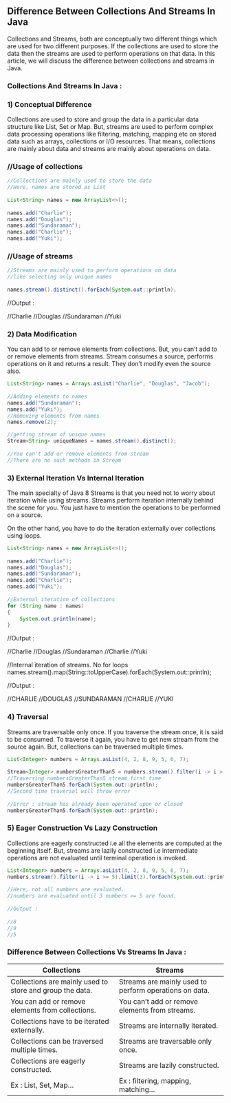 ## Difference Between Collections And Streams In Java

Collections and Streams, both are conceptually two different things which are used for two different purposes. 
If the collections are used to store the data then the streams are used to perform operations on that data. 
In this article, we will discuss the difference between collections and streams in Java.

### Collections And Streams In Java :

### 1) Conceptual Difference

Collections are used to store and group the data in a particular data structure like List, Set or Map. But, streams are used to perform complex data processing operations like filtering, matching, mapping etc on stored data such as arrays, collections or I/O resources. That means, collections are mainly about data and streams are mainly about operations on data.


### //Usage of collections 
```java
//Collections are mainly used to store the data         
//Here, names are stored as List
         
List<String> names = new ArrayList<>();
         
names.add("Charlie");         
names.add("Douglas");         
names.add("Sundaraman");         
names.add("Charlie");         
names.add("Yuki");
```         
### //Usage of streams 
```java
//Streams are mainly used to perform operations on data         
//like selecting only unique names
         
names.stream().distinct().forEach(System.out::println);
```     
//Output :
         
//Charlie
//Douglas
//Sundaraman
//Yuki


### 2) Data Modification

You can add to or remove elements from collections. But, you can’t add to or remove elements from streams. 
Stream consumes a source, performs operations on it and returns a result. 
They don’t modify even the source also.
```java
List<String> names = Arrays.asList("Charlie", "Douglas", "Jacob");
         
//Adding elements to names         
names.add("Sundaraman");         
names.add("Yuki");         
//Removing elements from names         
names.remove(2);         

//getting stream of unique names         
Stream<String> uniqueNames = names.stream().distinct(); 
        
//You can't add or remove elements from stream         
//There are no such methods in Stream
```
### 3) External Iteration Vs Internal Iteration

The main specialty of Java 8 Streams is that you need not to worry about iteration while using streams. 
Streams perform iteration internally behind the scene for you. 
You just have to mention the operations to be performed on a source.

On the other hand, you have to do the iteration externally over collections using loops.
```java
List<String> names = new ArrayList<>();
                 
names.add("Charlie");                 
names.add("Douglas");                 
names.add("Sundaraman");                 
names.add("Charlie");                 
names.add("Yuki");
         
//External iteration of collections         
for (String name : names) 
{
    System.out.println(name);
}
```    
//Output :
         
//Charlie
//Douglas
//Sundaraman
//Charlie
//Yuki
         
//Internal iteration of streams. No for loops 
names.stream().map(String::toUpperCase).forEach(System.out::println);
                 
//Output :
                 
//CHARLIE
//DOUGLAS
//SUNDARAMAN
//CHARLIE
//YUKI

### 4) Traversal

Streams are traversable only once. If you traverse the stream once, it is said to be consumed. 
To traverse it again, you have to get new stream from the source again. But, collections can be traversed multiple times.
```java
List<Integer> numbers = Arrays.asList(4, 2, 8, 9, 5, 6, 7);
         
Stream<Integer> numbersGreaterThan5 = numbers.stream().filter(i -> i > 5);         
//Traversing numbersGreaterThan5 stream first time         
numbersGreaterThan5.forEach(System.out::println);         
//Second time traversal will throw error
         
//Error : stream has already been operated upon or closed         
numbersGreaterThan5.forEach(System.out::println);
```
### 5) Eager Construction Vs Lazy Construction

Collections are eagerly constructed i.e all the elements are computed at the beginning itself. 
But, streams are lazily constructed i.e intermediate operations are not evaluated until terminal operation is invoked.
```java
List<Integer> numbers = Arrays.asList(4, 2, 8, 9, 5, 6, 7);                 
numbers.stream().filter(i -> i >= 5).limit(3).forEach(System.out::println);
 
//Here, not all numbers are evaluated.
//numbers are evaluated until 3 numbers >= 5 are found.
   
//Output :
         
//8
//9
//5
```

### Difference Between Collections Vs Streams In Java :

| Collections 																	| Streams																					|
|-------------------------------------------------------------------------------|-------------------------------------------------------------------------------------------|
| Collections are mainly used to store and group the data.	 					| Streams are mainly used to perform operations on data.									|
| You can add or remove elements from collections.				 				| You can’t add or remove elements from streams. 											|
| Collections have to be iterated externally.									| Streams are internally iterated.													 	    |
| Collections can be traversed multiple times. 									| Streams are traversable only once.	 													|
| Collections are eagerly constructed.											| Streams are lazily constructed. 															|
| Ex : List, Set, Map…															| Ex : filtering, mapping, matching…													    |    
	
